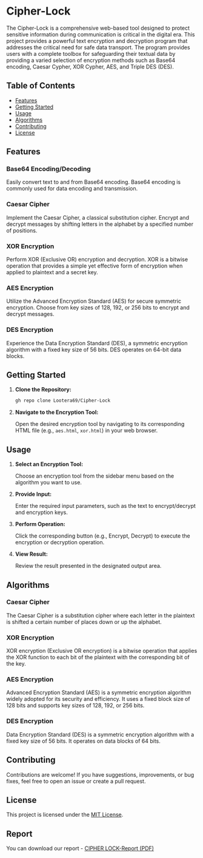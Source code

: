 # Cipher-Lock

The Cipher-Lock is a comprehensive web-based tool designed to protect sensitive information during communication is critical in the digital era. This project provides a powerful text encryption and decryption program that addresses the critical need for safe data transport. The program provides users with a complete toolbox for safeguarding their textual data by providing a varied selection of encryption methods such as Base64 encoding, Caesar Cypher, XOR Cypher, AES, and Triple DES (DES).

## Table of Contents

- [Features](#features)
- [Getting Started](#getting-started)
- [Usage](#usage)
- [Algorithms](#algorithms)
- [Contributing](#contributing)
- [License](#license)

## Features

### Base64 Encoding/Decoding

Easily convert text to and from Base64 encoding. Base64 encoding is commonly used for data encoding and transmission.

### Caesar Cipher

Implement the Caesar Cipher, a classical substitution cipher. Encrypt and decrypt messages by shifting letters in the alphabet by a specified number of positions.

### XOR Encryption

Perform XOR (Exclusive OR) encryption and decryption. XOR is a bitwise operation that provides a simple yet effective form of encryption when applied to plaintext and a secret key.

### AES Encryption

Utilize the Advanced Encryption Standard (AES) for secure symmetric encryption. Choose from key sizes of 128, 192, or 256 bits to encrypt and decrypt messages.

### DES Encryption

Experience the Data Encryption Standard (DES), a symmetric encryption algorithm with a fixed key size of 56 bits. DES operates on 64-bit data blocks.

## Getting Started

1. **Clone the Repository:**

    ```bash
    gh repo clone Lootera69/Cipher-Lock
    ```

2. **Navigate to the Encryption Tool:**

    Open the desired encryption tool by navigating to its corresponding HTML file (e.g., `aes.html`, `xor.html`) in your web browser.

## Usage

1. **Select an Encryption Tool:**

    Choose an encryption tool from the sidebar menu based on the algorithm you want to use.

2. **Provide Input:**

    Enter the required input parameters, such as the text to encrypt/decrypt and encryption keys.

3. **Perform Operation:**

    Click the corresponding button (e.g., Encrypt, Decrypt) to execute the encryption or decryption operation.

4. **View Result:**

    Review the result presented in the designated output area.

## Algorithms

### Caesar Cipher

The Caesar Cipher is a substitution cipher where each letter in the plaintext is shifted a certain number of places down or up the alphabet.

### XOR Encryption

XOR encryption (Exclusive OR encryption) is a bitwise operation that applies the XOR function to each bit of the plaintext with the corresponding bit of the key.

### AES Encryption

Advanced Encryption Standard (AES) is a symmetric encryption algorithm widely adopted for its security and efficiency. It uses a fixed block size of 128 bits and supports key sizes of 128, 192, or 256 bits.

### DES Encryption

Data Encryption Standard (DES) is a symmetric encryption algorithm with a fixed key size of 56 bits. It operates on data blocks of 64 bits.

## Contributing

Contributions are welcome! If you have suggestions, improvements, or bug fixes, feel free to open an issue or create a pull request.

## License

This project is licensed under the [MIT License](LICENSE).

## Report

You can download our report - [CIPHER LOCK-Report (PDF)](https://github.com/Lootera69/Cipher-Lock/blob/d1350f3432a6a9099baa08e0c2c1bb2bd1631c18/CIPHER%20LOCK-Report.pdf)
